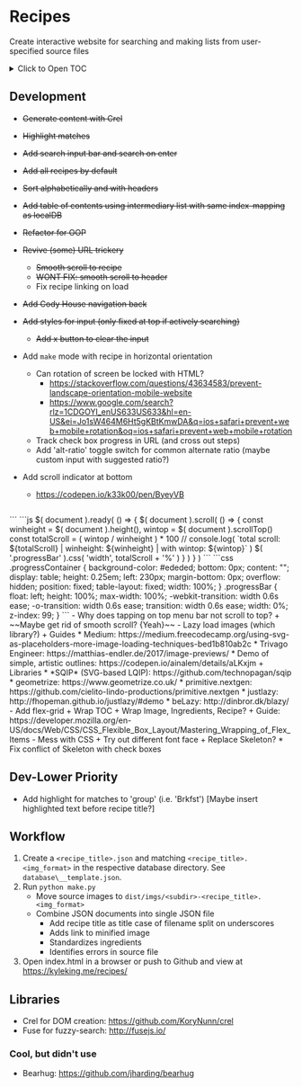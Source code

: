 # Recipes

Create interactive website for searching and making lists from user-specified source files

<details>
    <summary>Click to Open TOC</summary>
<!-- MarkdownTOC autolink="true" markdown_preview="github" -->

- [Development](#development)
- [Dev-Lower Priority](#dev-lower-priority)
- [Workflow](#workflow)
- [Libraries](#libraries)
    - [Cool, but didn't use](#cool-but-didnt-use)

<!-- /MarkdownTOC -->
</details>

## Development

- ~~Generate content with Crel~~
- ~~Highlight matches~~
- ~~Add search input bar and search on enter~~
- ~~Add all recipes by default~~
- ~~Sort alphabetically and with headers~~
- ~~Add table of contents using intermediary list with same index-mapping as localDB~~
- ~~Refactor for OOP~~
- ~~Revive (some) URL trickery~~
    + ~~Smooth scroll to recipe~~
    + ~~WONT FIX: smooth scroll to header~~
    + Fix recipe linking on load
-  ~~Add Cody House navigation back~~
- ~~Add styles for input (only fixed at top if actively searching)~~
    + ~~Add x button to clear the input~~

- Add `make` mode with recipe in horizontal orientation
    + Can rotation of screen be locked with HTML?
        * https://stackoverflow.com/questions/43634583/prevent-landscape-orientation-mobile-website
        * https://www.google.com/search?rlz=1CDGOYI_enUS633US633&hl=en-US&ei=Jo1sW464M6Ht5gKBtKmwDA&q=ios+safari+prevent+web+mobile+rotation&oq=ios+safari+prevent+web+mobile+rotation
    + Track check box progress in URL (and cross out steps)
    + Add 'alt-ratio' toggle switch for common alternate ratio (maybe custom input with suggested ratio?)

- Add scroll indicator at bottom
    + https://codepen.io/k33k00/pen/ByeyVB
    ```html
<div class="progressContainer">
    <div class="progressBar"></div>
</div>
    ```
    ```js
$( document ).ready( () => {
  $( document ).scroll( () => {
    const winheight = $( document ).height(),
      wintop = $( document ).scrollTop()
    const totalScroll = ( wintop / winheight ) * 100
    // console.log( `total scroll: ${totalScroll} | winheight: ${winheight} | with wintop: ${wintop}` )
    $( '.progressBar' ).css( 'width', totalScroll + '%' )
  } )
} )
    ```
    ```css
.progressContainer {
  background-color: #ededed;
  bottom: 0px;
  content: "";
  display: table;
  height: 0.25em;
  left: 230px;
  margin-bottom: 0px;
  overflow: hidden;
  position: fixed;
  table-layout: fixed;
  width: 100%;
}
.progressBar {
  float: left;
  height: 100%;
  max-width: 100%;
  -webkit-transition: width 0.6s ease;
  -o-transition: width 0.6s ease;
  transition: width 0.6s ease;
  width: 0%;
  z-index: 99;
}
    ```
- Why does tapping on top menu bar not scroll to top?
    + ~~Maybe get rid of smooth scroll? {Yeah}~~
- Lazy load images (which library?)
    + Guides
        * Medium: https://medium.freecodecamp.org/using-svg-as-placeholders-more-image-loading-techniques-bed1b810ab2c
        * Trivago Engineer: https://matthias-endler.de/2017/image-previews/
        * Demo of simple, artistic outlines: https://codepen.io/ainalem/details/aLKxjm
    + Libraries
        * *SQIP* (SVG-based LQIP): https://github.com/technopagan/sqip
        * geometrize: https://www.geometrize.co.uk/
        * primitive.nextgen: https://github.com/cielito-lindo-productions/primitive.nextgen
        * justlazy: http://fhopeman.github.io/justlazy/#demo
        * beLazy: http://dinbror.dk/blazy/
- Add flex-grid
    + Wrap TOC
    + Wrap Image, Ingredients, Recipe?
    + Guide: https://developer.mozilla.org/en-US/docs/Web/CSS/CSS_Flexible_Box_Layout/Mastering_Wrapping_of_Flex_Items
- Mess with CSS
    + Try out different font face
    + Replace Skeleton?
        * Fix conflict of Skeleton with check boxes

## Dev-Lower Priority

- Add highlight for matches to 'group' (i.e. 'Brkfst') [Maybe insert highlighted text before recipe title?]

## Workflow

1. Create a `<recipe_title>.json` and matching `<recipe_title>.<img_format>` in the respective database directory. See `database\__template.json`.
2. Run `python make.py`
    - Move source images to `dist/imgs/<subdir>-<recipe_title>.<img_format>`
    - Combine JSON documents into single JSON file
        + Add recipe title as title case of filename split on underscores
        + Adds link to minified image
        + Standardizes ingredients
        + Identifies errors in source file
3. Open index.html in a browser or push to Github and view at https://kyleking.me/recipes/

## Libraries

- Crel for DOM creation: https://github.com/KoryNunn/crel
- Fuse for fuzzy-search: http://fusejs.io/

### Cool, but didn't use

- Bearhug: https://github.com/jharding/bearhug
